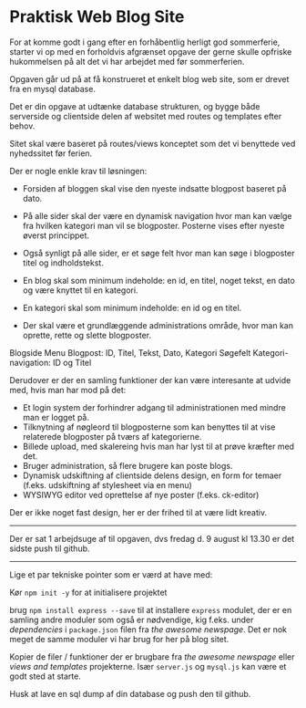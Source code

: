 # Praktisk Web Blog Site

For at komme godt i gang efter en forhåbentlig herligt god sommerferie, starter vi op med en forholdvis afgrænset opgave der gerne skulle opfriske hukommelsen på alt det vi har arbejdet med før sommerferien.

Opgaven går ud på at få konstrueret et enkelt blog web site, som er drevet fra en mysql database.

Det er din opgave at udtænke database strukturen, og bygge både serverside og clientside delen af websitet med routes og templates efter behov.

Sitet skal være baseret på routes/views konceptet som det vi benyttede ved nyhedssitet før ferien.

Der er nogle enkle krav til løsningen:

* Forsiden af bloggen skal vise den nyeste indsatte blogpost baseret på dato.

* På alle sider skal der være en dynamisk navigation hvor man kan vælge fra hvilken kategori man vil se blogposter. Posterne vises efter nyeste øverst princippet.

* Også synligt på alle sider, er et søge felt hvor man kan søge i blogposter titel og indholdstekst.

* En blog skal som minimum indeholde: en id, en titel, noget tekst, en dato og være knyttet til en kategori.

* En kategori skal som minimum indeholde: en id og en titel.

* Der skal være et grundlæggende administrations område, hvor man kan oprette, rette og slette blogposter. 

Blogside
Menu
Blogpost: ID, Titel, Tekst, Dato, Kategori
Søgefelt
Kategori-navigation: ID og Titel

Derudover er der en samling funktioner der kan være interesante at udvide med, hvis man har mod på det:

* Et login system der forhindrer adgang til administrationen med mindre man er logget på.
* Tilknytning af nøgleord til blogposterne som kan benyttes til at vise relaterede blogposter på tværs af kategorierne.
* Billede upload, med skalereing hvis man har lyst til at prøve kræfter med det.
* Bruger administration, så flere brugere kan poste blogs.
* Dynamisk udskiftning af clientside delens design, en form for temaer (f.eks. udskiftning af stylesheet via en menu)
* WYSIWYG editor ved oprettelse af nye poster (f.eks. ck-editor)


Der er ikke noget fast design, her er der frihed til at være lidt kreativ.

--- 

Der er sat 1 arbejdsuge af til opgaven, dvs fredag d. 9 august kl 13.30 er det sidste push til github. 

---

Lige et par tekniske pointer som er værd at have med:

Kør `npm init -y` for at initialisere projektet

brug `npm install express --save` til at installere `express` modulet, der er en samling andre moduler som også er nødvendige, kig f.eks. under *dependencies* i `package.json` filen fra *the awesome newspage*. Det er nok meget de samme moduler vi har brug for her på blog sitet.

Kopier de filer / funktioner der er brugbare fra *the awesome newspage* eller *views and templates* projekterne. Især `server.js` og `mysql.js` kan være et godt sted at starte.

Husk at lave en sql dump af din database og push den til github.

